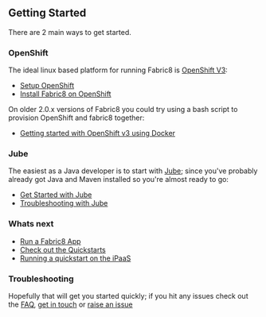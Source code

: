 ## Getting Started

There are 2 main ways to get started.

### OpenShift

The ideal linux based platform for running Fabric8 is [OpenShift V3](http://www.openshift.org/):

* [Setup OpenShift](setupOpenShift.html)
* [Install Fabric8 on OpenShift](fabric8OnOpenShift.html)

On older 2.0.x versions of Fabric8 you could try using a bash script to provision OpenShift and fabric8 together:

* [Getting started with OpenShift v3 using Docker](openShiftDocker.html)

### Jube

The easiest as a Java developer is to start with [Jube](jube.html); since you've probably already got Java and Maven installed so you're almost ready to go:

* [Get Started with Jube](getStartedJube.html)
* [Troubleshooting with Jube](http://fabric8.io/jube/troubleshooting.html)

### Whats next

* [Run a Fabric8 App](fabric8Apps.html)
* [Check out the Quickstarts](quickstarts.html)
* [Running a quickstart on the iPaaS](http://fabric8.io/guide/example.html)


### Troubleshooting

Hopefully that will get you started quickly; if you hit any issues check out the [FAQ](http://fabric8.io/guide/FAQ.html), [get in touch](http://fabric8.io/community/index.html) or [raise an issue](https://github.com/fabric8io/fabric8/issues)

